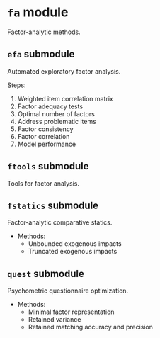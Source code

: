 # `fa` module
Factor-analytic methods.

## `efa` submodule
Automated exploratory factor analysis.

Steps:
1. Weighted item correlation matrix
2. Factor adequacy tests
3. Optimal number of factors
4. Address problematic items
5. Factor consistency
6. Factor correlation
7. Model performance

## `ftools` submodule
Tools for factor analysis.

## `fstatics` submodule
Factor-analytic comparative statics.
- Methods:
    - Unbounded exogenous impacts
    - Truncated exogenous impacts

## `quest` submodule
Psychometric questionnaire optimization.
- Methods:
    - Minimal factor representation
    - Retained variance
    - Retained matching accuracy and precision

